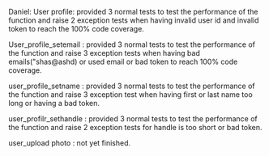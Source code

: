 Daniel:
User profile: provided 3 normal tests to test the performance of the function and raise 2 
exception  tests when having invalid user id and invalid token to  reach the 100% code coverage.


User_profile_setemail :  provided 3 normal tests to test the performance of the function and raise 
3 exception tests when having bad emails("shas@ashd) or used email or bad token to reach 100% code coverage.


user_profile_setname : provided 3 normal tests to test the performance of the function and raise
3 exception test when having first or last name too long or having a bad token.

user_profilr_sethandle : provided 3 normal tests to test the performance of the function and raise 2 
exception tests for handle is too short or bad token.


user_upload photo : not yet finished.


